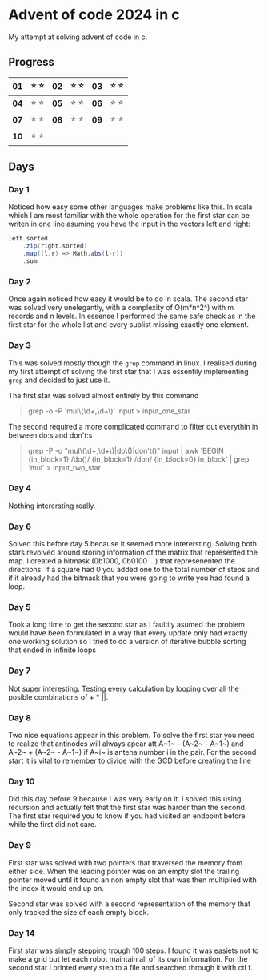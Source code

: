 # Advent of code 2024 in c
My attempt at solving advent of code in c. 

## Progress


| 01 | :star: :star: | 02 | :star: :star: | 03 | :star: :star: |
| -- | ----- | - | - | - | - |
| **04** | :star: :star: | **05** | :star: :star: | **06** | :star: :star:|
| **07** | :star: :star: | **08** | :star: :star: | **09** | :star: :star: |
| **10** | :star: :star: ||||

## Days
### Day 1
Noticed how easy some other languages make problems like this. In scala which I am most familiar with the whole operation for the first star can be writen in one line asuming you have the input in the vectors left and right:
```scala
left.sorted
    .zip(right.sorted)
    .map((l,r) => Math.abs(l-r))
    .sum
```
### Day 2
Once again noticed how easy it would be to do in scala. The second star was solved very unelegantly, with a complexity of O(m*n^2^) with m records and n levels. In essense I performed the same safe check as in the first star for the whole list and every sublist missing exactly one element.

### Day 3
This was solved mostly though the `grep` command in linux. I realised during my first attempt of solving the first star that I was essentily implementing `grep` and decided to just use it.

The first star was solved almost entirely by this command
> grep -o -P 'mul\\(\d+,\d+\\)' input > input_one_star

The second required a more complicated command to filter out everythin in between do:s and don't:s
> grep -P -o "mul\\(\d+,\d+\\)|do\\(\)|don't\(\)" input | awk 'BEGIN {in_block=1} /do\(\)/ {in_block=1} /don/ {in_block=0} in_block' | grep 'mul' > input_two_star

### Day 4
Nothing interersting really.

### Day 6
Solved this before day 5 because it seemed more interersting. Solving both stars revolved around storing information of the matrix that represented the map. I created a bitmask (0b1000, 0b0100 ...) that represenented the directions. If a square had 0 you added one  to the total number of steps and if it already had the bitmask that you were going to write you had found a loop.

### Day 5
Took a long time to get the second star as I faultily asumed the problem would have been formulated in a way that every update only had exactly one working solution so I tried to do a version of iterative bubble sorting that ended in infinite loops

### Day 7
Not super interesting. Testing every calculation by looping over all the posible combinations of + * ||. 

### Day 8
Two nice equations appear in this problem. To solve the first star you need to realize that antinodes will always apear att A~1~ - (A~2~ - A~1~) and A~2~ + (A~2~ - A~1~) if A~i~ is antena number i in the pair. For the second start it is vital to remember to divide with the GCD before creating the line

### Day 10
Did this day before 9 because I was very early on it. I solved this using recursion and actually felt that the first star was harder than the second. The first star required you to know if you had visited an endpoint before while the first did not care.

### Day 9
First star was solved with two pointers that traversed the memory from either side. When the leading pointer was on an empty slot the trailing pointer moved until it found an non empty slot that was then multiplied with the index it would end up on.

Second star was solved with a second representation of the memory that only tracked the size of each empty block.

### Day 14
First star was simply stepping trough 100 steps. I found it was easiets not to make a grid but let each robot maintain all of its own information. For the second star I printed every step to a file and searched through it with ctl f.